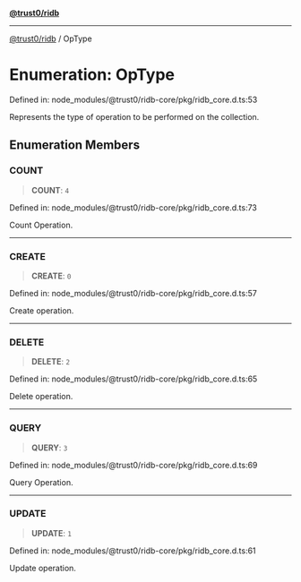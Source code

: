[**@trust0/ridb**](../README.md)

***

[@trust0/ridb](../README.md) / OpType

# Enumeration: OpType

Defined in: node\_modules/@trust0/ridb-core/pkg/ridb\_core.d.ts:53

Represents the type of operation to be performed on the collection.

## Enumeration Members

### COUNT

> **COUNT**: `4`

Defined in: node\_modules/@trust0/ridb-core/pkg/ridb\_core.d.ts:73

Count Operation.

***

### CREATE

> **CREATE**: `0`

Defined in: node\_modules/@trust0/ridb-core/pkg/ridb\_core.d.ts:57

Create operation.

***

### DELETE

> **DELETE**: `2`

Defined in: node\_modules/@trust0/ridb-core/pkg/ridb\_core.d.ts:65

Delete operation.

***

### QUERY

> **QUERY**: `3`

Defined in: node\_modules/@trust0/ridb-core/pkg/ridb\_core.d.ts:69

Query Operation.

***

### UPDATE

> **UPDATE**: `1`

Defined in: node\_modules/@trust0/ridb-core/pkg/ridb\_core.d.ts:61

Update operation.
